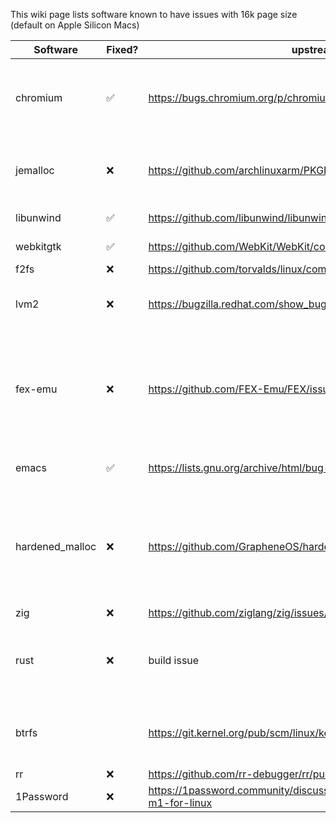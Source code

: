 This wiki page lists software known to have issues with 16k page size (default on Apple Silicon Macs)

| Software  | Fixed? | upstream report / PR / fix                      | Notes                                                  |
|-----------|--------|-------------------------------------------------|--------------------------------------------------------|
| chromium  | ✅ | https://bugs.chromium.org/p/chromium/issues/detail?id=1301788                                                | Includes electron-based apps (e.g. vscode, spotify, …) <br> Fix to appear in the yet-unreleased chromium 102 |
| jemalloc  | ❌ | https://github.com/archlinuxarm/PKGBUILDs/pull/1914                                                | Works when compiled for a page size greater than or equal to the system's    |
| libunwind | ✅ | https://github.com/libunwind/libunwind/pull/330 | fix in master, not yet released                        |
| webkitgtk | ✅ | https://github.com/WebKit/WebKit/commit/0a4a03da45f774 | Fixed since 2.34.6 (see [changelog](https://trac.webkit.org/wiki/WebKitGTK/2.34.x)) |
| f2fs      | ❌ | https://github.com/torvalds/linux/commit/5c9b469295fb |                                                        |
| lvm2 | ❌ | https://bugzilla.redhat.com/show_bug.cgi?id=2059734 | Seems to work, but will throw warnings. Examples: [1 (pvcreate)](https://sourceware.org/git/?p=lvm2.git;a=blob;f=lib/metadata/metadata.c;h=1cda1888f35698c43a0dbc0ca4d8693730ad9a0f;hb=HEAD#l134) [2 (pvck)](https://sourceware.org/git/?p=lvm2.git;a=blob;f=tools/pvck.c;h=5273da63ca4ea7f527972a392df998dcc88692cb;hb=HEAD#l1150) |
| fex-emu | ❌ | https://github.com/FEX-Emu/FEX/issues/1221 | Looks as though Ryan has no intention to ever properly support 16k pages. Builds fine but will not run, complaining about "incorrect" system page size. |
| emacs | ✅ | https://lists.gnu.org/archive/html/bug-gnu-emacs/2021-03/msg01260.html | Fix to appear in the yet-unreleased emacs-28 |
| hardened_malloc | ❌ | https://github.com/GrapheneOS/hardened_malloc/issues/183 | There are more changes necessary to hardened_malloc before 16k page support is done. It is also not a high priority at the moment as we need MTE |
| zig | ❌ | https://github.com/ziglang/zig/issues/11308 | 
| rust | ❌ | build issue | might use embedded jemalloc using the build system's page size by default, AsahiLinux/Arch Linux Arm [fix](https://github.com/AsahiLinux/alarm-PKGBUILDs/commit/c2459a0ae6fc04b7fe98bb04f10795248eca949b)
| btrfs | | https://git.kernel.org/pub/scm/linux/kernel/git/torvalds/linux.git/tree/fs/btrfs/subpage.c | blocksize==pagesize works, 4K blocksize support with 16K pages needs more work |
| rr | ❌ | https://github.com/rr-debugger/rr/pull/3146 |
| 1Password | ❌ | https://1password.community/discussion/123176/1password-for-linux-aarch64-m1-for-linux
